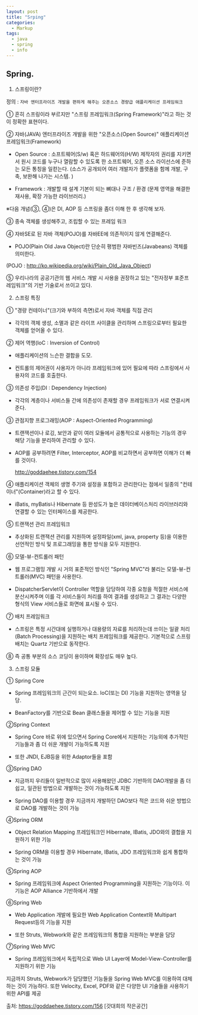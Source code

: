 ```yaml
---
layout: post
title: "Srping"
categories:
  - Markup
tags:
  - java
  - spring
  - info
---
```


## Spring.
1. 스프링이란?

정의 : `자바 엔터프라이즈 개발을 편하게 해주는 오픈소스 경량급 애플리케이션 프레임워크`


① 흔히 스프링이라 부르지만 "스프링 프레임워크(Spring Framework)"라고 하는 것이 정확한 표현이다.

② 자바(JAVA) 엔터프라이즈 개발을 위한 "오픈소스(Open Source)" 애플리케이션 프레임워크(Framework)



- Open Source : 소프트웨어(S/w) 혹은 하드웨어의(H/W) 제작자의 권리를 지키면서 원시 코드를 누구나 열람할 수 있도록 한 소프트웨어, 오픈 소스 라이선스에 준하는 모든 통칭을 일컫는다. (소스가 공개되어 여러 개발자가 플랫폼을 함께 개발, 구축, 보완해 나가는 시스템. )



 - Framework : 개발할 때 설계 기본이 되는 뼈대나 구조 / 환경 (문제 영역을 해결한 재사용, 확장 가능한 라이브러리.)



※다음 개념(③, ④)은 DI, AOP 등 스프링을 좀더 이해 한 후 생각해 보자.

③ 종속 객체를 생성해주고,  조립할 수 있는 프레임 워크



④ 자바SE로 된 자바 객체(POJO)를 자바EE에 의존적이지 않게 연결해준다.

 - POJO(Plain Old Java Object)란 단순히 평범한 자바빈즈(Javabeans) 객체를 의미한다.

 (POJO : http://ko.wikipedia.org/wiki/Plain_Old_Java_Object)



⑤ 우리나라의 공공기관의 웹 서비스 개발 시 사용을 권장하고 있는 "전자정부 표준프레임워크"의 기반 기술로서 쓰이고 있다.





2. 스프링 특징

① "경량 컨테이너"(크기와 부하의 측면)로서 자바 객체를 직접 관리

 - 각각의 객체 생성, 소멸과 같은 라이프 사이클을 관리하며 스프링으로부터 필요한 객체를 얻어올 수 있다.

 

② 제어 역행(IoC : Inversion of Control)

 - 애플리케이션의 느슨한 결합을 도모.

 - 컨트롤의 제어권이 사용자가 아니라 프레임워크에 있어 필요에 따라 스프링에서 사용자의 코드를 호출한다.

 

③ 의존성 주입(DI : Dependency Injection)

 - 각각의 계층이나 서비스들 간에 의존성이 존재할 경우 프레임워크가 서로 연결시켜준다.



③ 관점지향 프로그래밍(AOP : Aspect-Oriented Programming)

 - 트랜잭션이나 로깅, 보안과 같이 여러 모듈에서 공통적으로 사용하는 기능의 경우 해당 기능을 분리하여 관리할 수 있다.



 - AOP를 공부하려면 Filter, Interceptor, AOP를 비교하면서 공부하면 이해가 더 빠를 것이다.

   http://goddaehee.tistory.com/154



④ 애플리케이션 객체의 생명 주기와 설정을 포함하고 관리한다는 점에서 일종의 "컨테이너"(Container)라고 할 수 있다.

 - iBatis, myBatis나 Hibernate 등 완성도가 높은 데이터베이스처리 라이브러리와 연결할 수 있는 인터페이스를 제공한다.

 

⑤ 트랜잭션 관리 프레임워크

 - 추상화된 트랜잭션 관리를 지원하며 설정파일(xml, java, property 등)을 이용한 선언적인 방식 및 프로그래밍을 통한 방식을 모두 지원한다.



⑥ 모델-뷰-컨트롤러 패턴

 - 웹 프로그램밍 개발 시 거의 표준적인 방식인 "Spring MVC"라 불리는 모델-뷰-컨트롤러(MVC) 패턴을 사용한다. 

 -  DispatcherServlet이 Controller 역할을 담당하여 각종 요청을 적절한 서비스에 분산시켜주며 이를 각 서비스들이 처리를 하여 결과를 생성하고 그 결과는 다양한 형식의 View 서비스들로 화면에 표시될 수 있다.



⑦ 배치 프레임워크

 - 스프링은 특정 시간대에 실행하거나 대용량의 자료를 처리하는데 쓰이는 일괄 처리(Batch Processing)을 지원하는 배치 프레임워크를 제공한다. 기본적으로 스프링 배치는 Quartz 기반으로 동작한다.



⑧ 즉 공통 부분의 소스 코딩이 용이하며 확장성도 매우 높다.





3. 스프링 모듈 



① Spring Core

 - Spring 프레임워크의 근간이 되는요소. IoC(또는 DI) 기능을 지원하는 영역을 담당.

 - BeanFactory를 기반으로 Bean 클래스들을 제어할 수 있는 기능을 지원



②Spring Context

 - Spring Core 바로 위에 있으면서 Spring Core에서 지원하는 기능외에 추가적인 기능들과 좀 더 쉬운 개발이 가능하도록 지원

 - 또한 JNDI, EJB등을 위한 Adaptor들을 포함



③Spring DAO

 - 지금까지 우리들이 일반적으로 많이 사용해왔던 JDBC 기반하의 DAO개발을 좀 더 쉽고, 일관된 방법으로 개발하는 것이 가능하도록 지원

 - Spring DAO를 이용할 경우 지금까지 개발하던 DAO보다 적은 코드와 쉬운 방법으로 DAO를 개발하는 것이 가능



④Spring ORM

 - Object Relation Mapping 프레임워크인 Hibernate, IBatis, JDO와의 결합을 지원하기 위한 기능 

 - Spring ORM을 이용할 경우 Hibernate, IBatis, JDO 프레임워크와 쉽게 통합하는 것이 가능



⑤Spring AOP

 - Spring 프레임워크에 Aspect Oriented Programming을 지원하는 기능이다. 이 기능은 AOP Alliance 기반하에서 개발



⑥Spring Web

 - Web Application 개발에 필요한 Web Application Context와 Multipart Request등의 기능을 지원

 - 또한 Struts, Webwork와 같은 프레임워크의 통합을 지원하는 부분을 담당



⑦Spring Web MVC

 - Spring 프레임워크에서 독립적으로 Web UI Layer에 Model-View-Controller를 지원하기 위한 기능

지금까지 Struts, Webwork가 담당했던 기능들을 Spring Web MVC를 이용하여 대체하는 것이 가능하다. 또한 Velocity, Excel, PDF와 같은 다양한 UI 기술들을 사용하기 위한 API를 제공



출처: https://goddaehee.tistory.com/156 [갓대희의 작은공간]
